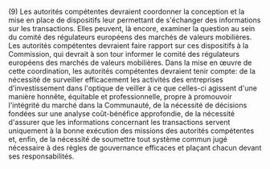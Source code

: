 (9) Les autorités compétentes devraient coordonner la conception et la mise en place de dispositifs leur permettant de s'échanger des informations sur les transactions. Elles peuvent, là encore, examiner la question au sein du comité des régulateurs européens des marchés de valeurs mobilières. Les autorités compétentes devraient faire rapport sur ces dispositifs à la Commission, qui devrait à son tour informer le comité des régulateurs européens des marchés de valeurs mobilières. Dans la mise en œuvre de cette coordination, les autorités compétentes devraient tenir compte: de la nécessité de surveiller efficacement les activités des entreprises d'investissement dans l'optique de veiller à ce que celles-ci agissent d'une manière honnête, équitable et professionnelle, propre à promouvoir l'intégrité du marché dans la Communauté, de la nécessité de décisions fondées sur une analyse coût-bénéfice approfondie, de la nécessité d'assurer que les informations concernant les transactions servent uniquement à la bonne exécution des missions des autorités compétentes et, enfin, de la nécessité de soumettre tout système commun jugé nécessaire à des règles de gouvernance efficaces et plaçant chacun devant ses responsabilités.